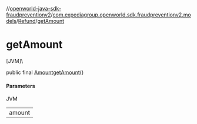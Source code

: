 //[openworld-java-sdk-fraudpreventionv2](../../../index.md)/[com.expediagroup.openworld.sdk.fraudpreventionv2.models](../index.md)/[Refund](index.md)/[getAmount](get-amount.md)

# getAmount

[JVM]\

public final [Amount](../-amount/index.md)[getAmount](get-amount.md)()

#### Parameters

JVM

| |
|---|
| amount |

